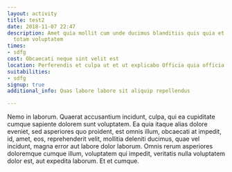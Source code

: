 ```yaml
---
layout: activity
title: test2
date: 2018-11-07 22:47
description: Amet quia mollit cum unde ducimus blanditiis quis quia et autem soluta
  totam voluptatem
times:
- sdfg
cost: Obcaecati neque sint velit est
location: Perferendis et culpa ut et ut explicabo Officia quia officia ut qui
suitabilities:
- sdfg
signup: true
additional_info: Quas labore labore sit aliquip repellendus

---
```

Nemo in laborum. Quaerat accusantium incidunt, culpa, qui ea cupiditate cumque sapiente dolorem sunt voluptatem. Ea quia itaque alias dolore eveniet, sed asperiores quo proident, est omnis illum, obcaecati at impedit, id, amet, eos, reprehenderit velit, mollitia deleniti ducimus, quae vel incidunt, magna error aut labore dolor laborum. Omnis rerum asperiores doloremque cumque illum, voluptatem qui impedit, veritatis nulla voluptatem dolor est, aut expedita laborum. Et et cumque.